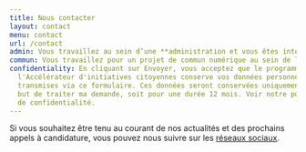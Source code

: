 ```yaml
---
title: Nous contacter
layout: contact
menu: contact
url: /contact
admin: Vous travaillez au sein d’une **administration et vous êtes intéressé.e par les communs numériques**
commun: Vous travaillez pour un projet de commun numérique au sein de la société civile et vous souhaitez **candidater au programme**
confidentiality: En cliquant sur Envoyer, vous acceptez que le programme de
  l'Accélérateur d'initiatives citoyennes conserve vos données personnelles
  transmises via ce formulaire. Ces données seront conservées uniquement dans le
  but de traiter ma demande, soit pour une durée 12 mois. Voir notre politique
  de confidentialité.
---
```

Si vous souhaitez être tenu au courant de nos actualités et des prochains appels à candidature, vous pouvez nous suivre sur les [réseaux sociaux](https://www.linkedin.com/company/direction-interministerielle-du-numerique-dinum/).